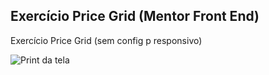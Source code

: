 <h2> Exercício Price Grid (Mentor Front End)</h2>
Exercício Price Grid (sem config p responsivo)

![Print da tela](https://uploaddeimagens.com.br/imagens/IFpsvkA)


